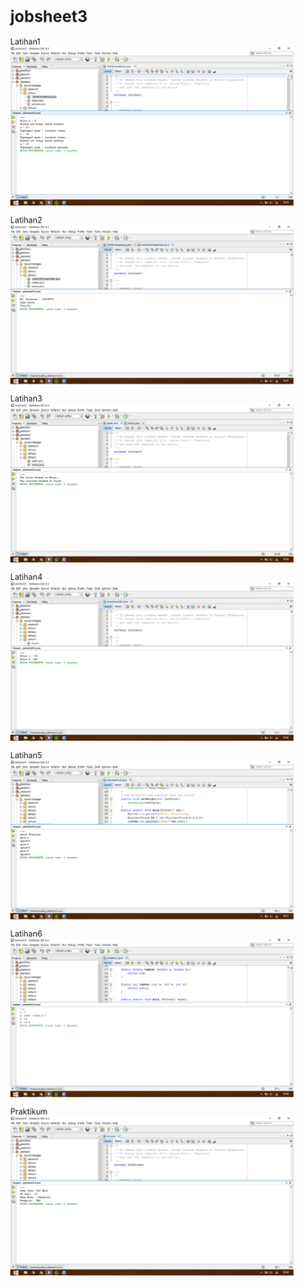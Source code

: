 # jobsheet3

Latihan1
![alt_text](https://github.com/cettasubagyo/jobsheet3/blob/master/latihan1.png)
<br>

Latihan2
![alt_text](https://github.com/cettasubagyo/jobsheet3/blob/master/latihan2.png)
<br>

Latihan3
![alt_text](https://github.com/cettasubagyo/jobsheet3/blob/master/latihan3.png)
<br>

Latihan4
![alt_text](https://github.com/cettasubagyo/jobsheet3/blob/master/latihan4.png)
<br>

Latihan5
![alt_text](https://github.com/cettasubagyo/jobsheet3/blob/master/latihan5.png)
<br>

Latihan6
![alt_text](https://github.com/cettasubagyo/jobsheet3/blob/master/latihan6.png)
<br>

Praktikum
![alt_text](https://github.com/cettasubagyo/jobsheet3/blob/master/praktikum.png)
<br>
